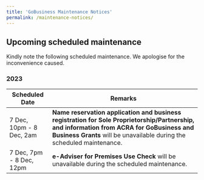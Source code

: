 ```yaml
---
title: 'GoBusiness Maintenance Notices'
permalink: /maintenance-notices/
---
```


## Upcoming scheduled maintenance

Kindly note the following scheduled maintenance. We apologise for the inconvenience caused.

### 2023 

| **Scheduled Date** | **Remarks** |  
|  -----------   | ---------------- |
| 7 Dec, 10pm - 8 Dec, 2am | **Name reservation application and business registration for Sole Proprietorship/Partnership, and information from ACRA for GoBusiness and Business Grants** will be unavailable during the scheduled maintenance. | 
| 7 Dec, 7pm - 8 Dec, 12pm | **e-Adviser for Premises Use Check** will be unavailable during the scheduled maintenance. | 


<script src="/jquery/jquery.min.js"></script>
<script src="/jquery/resize-tables.js"></script>
